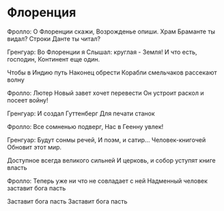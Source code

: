 # Флоренция

Фролло:
О Флоренции скажи,
Возрожденье опиши.
Храм Браманте ты видал?
Строки Данте ты читал?

Гренгуар:
Во Флоренции я
Слышал: круглая - Земля!
И что есть, господин,
Континент еще один.

Чтобы в Индию путь
Наконец обрести
Корабли смельчаков
рассекают волну

Фролло:
Лютер Новый завет
хочет перевести
Он устроит раскол
и посеет войну!

Гренгуар:
И создал Гуттенберг
Для печати станок

Фролло:
Все сомненью подверг,
Нас в Геенну увлек!

Гренгуар:
Будут сонмы речей,
И поэм, и сатир...
Человек-книгочей
Обновит этот мир.

Доступное всегда
великого сильней
И церковь, и собор
уступят книге власть

Фролло:
Теперь уже ни что
не совладает с ней
Надменный человек
заставит бога пасть

Заставит бога пасть
Заставит бога пасть

